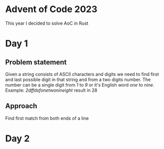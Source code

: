# Advent of Code 2023
This year I decided to solve AoC in Rust

# Day 1
## Problem statement
Given a string consists of ASCII characters and digits we need to find first and last possible
digit in that string and from a two digits number. 
The number can be a single digit from *1* to *9* or it's English word *one* to *nine*.
Example: *2dffdsfonetwonineight* result in 28
## Approach
Find first match from both ends of a line

# Day 2
